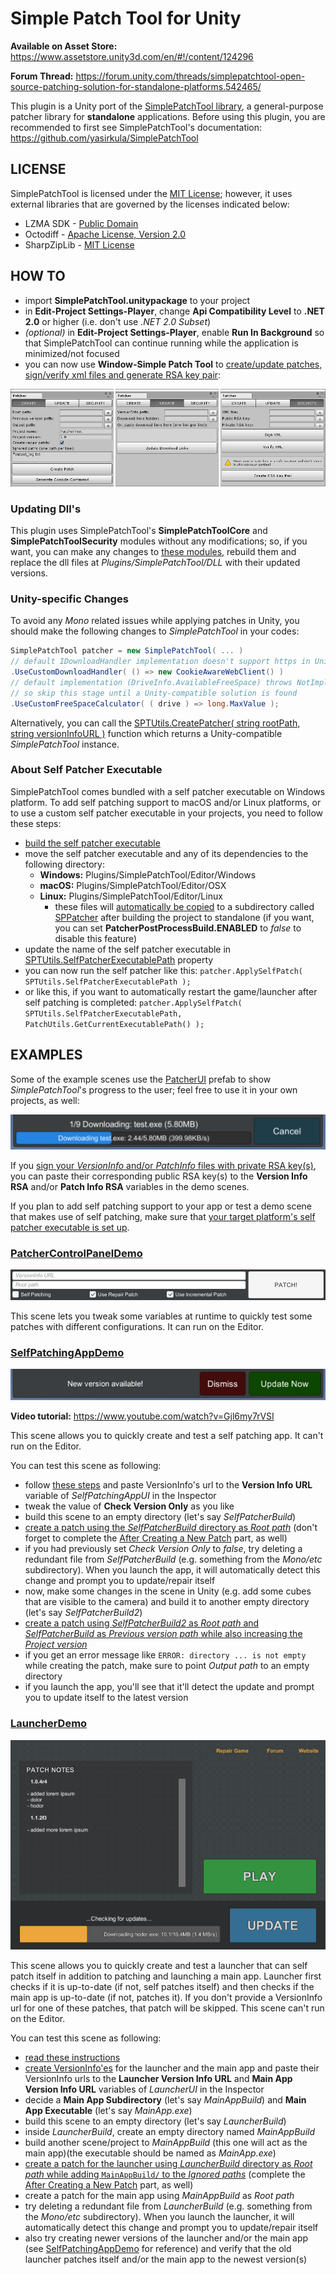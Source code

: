 # Simple Patch Tool for Unity

**Available on Asset Store:** https://www.assetstore.unity3d.com/en/#!/content/124296

**Forum Thread:** https://forum.unity.com/threads/simplepatchtool-open-source-patching-solution-for-standalone-platforms.542465/

This plugin is a Unity port of the [SimplePatchTool library](https://github.com/yasirkula/SimplePatchTool), a general-purpose patcher library for **standalone** applications. Before using this plugin, you are recommended to first see SimplePatchTool's documentation: https://github.com/yasirkula/SimplePatchTool

## LICENSE

SimplePatchTool is licensed under the [MIT License](LICENSE); however, it uses external libraries that are governed by the licenses indicated below:

- LZMA SDK - [Public Domain](https://www.7-zip.org/sdk.html)
- Octodiff - [Apache License, Version 2.0](https://github.com/OctopusDeploy/Octodiff/blob/master/LICENSE.txt)
- SharpZipLib - [MIT License](https://github.com/icsharpcode/SharpZipLib/blob/master/LICENSE.txt)

## HOW TO

- import **SimplePatchTool.unitypackage** to your project
- in **Edit-Project Settings-Player**, change **Api Compatibility Level** to **.NET 2.0** or higher (i.e. don't use *.NET 2.0 Subset*)
- *(optional)* in **Edit-Project Settings-Player**, enable **Run In Background** so that SimplePatchTool can continue running while the application is minimized/not focused
- you can now use **Window-Simple Patch Tool** to [create/update patches, sign/verify xml files and generate RSA key pair](https://github.com/yasirkula/SimplePatchTool/wiki):

![editor_window](Images/editor-window.png)

### Updating Dll's

This plugin uses SimplePatchTool's **SimplePatchToolCore** and **SimplePatchToolSecurity** modules without any modifications; so, if you want, you can make any changes to [these modules](https://github.com/yasirkula/SimplePatchTool), rebuild them and replace the dll files at *Plugins/SimplePatchTool/DLL* with their updated versions.

### Unity-specific Changes

To avoid any *Mono* related issues while applying patches in Unity, you should make the following changes to *SimplePatchTool* in your codes:

```csharp
SimplePatchTool patcher = new SimplePatchTool( ... )
// default IDownloadHandler implementation doesn't support https in Unity
.UseCustomDownloadHandler( () => new CookieAwareWebClient() )
// default implementation (DriveInfo.AvailableFreeSpace) throws NotImplementedException in Unity 5.6.2,
// so skip this stage until a Unity-compatible solution is found
.UseCustomFreeSpaceCalculator( ( drive ) => long.MaxValue );
```

Alternatively, you can call the [SPTUtils.CreatePatcher( string rootPath, string versionInfoURL )](Plugins/SimplePatchTool/Scripts/SPTUtils.cs) function which returns a Unity-compatible *SimplePatchTool* instance.

### About Self Patcher Executable

SimplePatchTool comes bundled with a self patcher executable on Windows platform. To add self patching support to macOS and/or Linux platforms, or to use a custom self patcher executable in your projects, you need to follow these steps:

- [build the self patcher executable](https://github.com/yasirkula/SimplePatchTool/wiki/Creating-Self-Patcher-Executable)
- move the self patcher executable and any of its dependencies to the following directory:
  - **Windows:** Plugins/SimplePatchTool/Editor/Windows
  - **macOS:** Plugins/SimplePatchTool/Editor/OSX
  - **Linux:** Plugins/SimplePatchTool/Editor/Linux
    - these files will [automatically be copied](Plugins/SimplePatchTool/Editor/PatcherPostProcessBuild.cs) to a subdirectory called [SPPatcher](https://github.com/yasirkula/SimplePatchTool/blob/master/SimplePatchToolCore/Utilities/PatchParameters.cs) after building the project to standalone (if you want, you can set **PatcherPostProcessBuild.ENABLED** to *false* to disable this feature)
- update the name of the self patcher executable in [SPTUtils.SelfPatcherExecutablePath](Plugins/SimplePatchTool/Scripts/SPTUtils.cs) property
- you can now run the self patcher like this: `patcher.ApplySelfPatch( SPTUtils.SelfPatcherExecutablePath );`
- or like this, if you want to automatically restart the game/launcher after self patching is completed: `patcher.ApplySelfPatch( SPTUtils.SelfPatcherExecutablePath, PatchUtils.GetCurrentExecutablePath() );`

## EXAMPLES

Some of the example scenes use the [PatcherUI](Plugins/SimplePatchTool/Demo/PatcherUI.cs) prefab to show *SimplePatchTool*'s progress to the user; feel free to use it in your own projects, as well:

![patcher_ui](Images/patcher-ui.png)

If you [sign your *VersionInfo* and/or *PatchInfo* files with private RSA key(s)](https://github.com/yasirkula/SimplePatchTool/wiki/Signing-&-Verifying-Patches), you can paste their corresponding public RSA key(s) to the **Version Info RSA** and/or **Patch Info RSA** variables in the demo scenes.

If you plan to add self patching support to your app or test a demo scene that makes use of self patching, make sure that [your target platform's self patcher executable is set up](#about-self-patcher-executable).

### [PatcherControlPanelDemo](Plugins/SimplePatchTool/Demo/PatcherControlPanelDemo.cs)

![patcher_ui](Images/control-panel-demo.png)

This scene lets you tweak some variables at runtime to quickly test some patches with different configurations. It can run on the Editor.

### [SelfPatchingAppDemo](Plugins/SimplePatchTool/Demo/SelfPatchingAppDemo.cs)

![patcher_ui](Images/self-patching-app-demo.png)

**Video tutorial:** https://www.youtube.com/watch?v=Gjl6my7rVSI

This scene allows you to quickly create and test a self patching app. It can't run on the Editor.

You can test this scene as following:

- follow [these steps](https://github.com/yasirkula/SimplePatchTool/wiki/Generating-versionInfoURL) and paste VersionInfo's url to the **Version Info URL** variable of *SelfPatchingAppUI* in the Inspector
- tweak the value of **Check Version Only** as you like
- build this scene to an empty directory (let's say *SelfPatcherBuild*)
- [create a patch using the *SelfPatcherBuild* directory as *Root path*](https://github.com/yasirkula/SimplePatchTool/wiki/Creating-Patches#via-unity-plugin) (don't forget to complete the [After Creating a New Patch](https://github.com/yasirkula/SimplePatchTool/wiki/Creating-Patches#after-creating-a-new-patch) part, as well)
- if you had previously set *Check Version Only* to *false*, try deleting a redundant file from *SelfPatcherBuild* (e.g. something from the *Mono/etc* subdirectory). When you launch the app, it will automatically detect this change and prompt you to update/repair itself
- now, make some changes in the scene in Unity (e.g. add some cubes that are visible to the camera) and build it to another empty directory (let's say *SelfPatcherBuild2*)
- [create a patch using *SelfPatcherBuild2* as *Root path* and *SelfPatcherBuild* as *Previous version path* while also increasing the *Project version*](https://github.com/yasirkula/SimplePatchTool/wiki/Creating-Patches#via-unity-plugin)
- if you get an error message like `ERROR: directory ... is not empty` while creating the patch, make sure to point *Output path* to an empty directory
- if you launch the app, you'll see that it'll detect the update and prompt you to update itself to the latest version

### [LauncherDemo](Plugins/SimplePatchTool/Demo/LauncherDemo.cs)

![patcher_ui](Images/launcher-demo.png)

This scene allows you to quickly create and test a launcher that can self patch itself in addition to patching and launching a main app. Launcher first checks if it is up-to-date (if not, self patches itself) and then checks if the main app is up-to-date (if not, patches it). If you don't provide a VersionInfo url for one of these patches, that patch will be skipped. This scene can't run on the Editor.

You can test this scene as following:

- [read these instructions](https://github.com/yasirkula/SimplePatchTool/wiki/Recommended-Project-Structure)
- [create VersionInfo'es](https://github.com/yasirkula/SimplePatchTool/wiki/Generating-versionInfoURL) for the launcher and the main app and paste their VersionInfo urls to the **Launcher Version Info URL** and **Main App Version Info URL** variables of *LauncherUI* in the Inspector
- decide a **Main App Subdirectory** (let's say *MainAppBuild*) and **Main App Executable** (let's say *MainApp.exe*)
- build this scene to an empty directory (let's say *LauncherBuild*)
- inside *LauncherBuild*, create an empty directory named *MainAppBuild*
- build another scene/project to *MainAppBuild* (this one will act as the main app)(the executable should be named as *MainApp.exe*)
- [create a patch for the launcher using *LauncherBuild* directory as *Root path* while adding `MainAppBuild/` to the *Ignored paths*](https://github.com/yasirkula/SimplePatchTool/wiki/Creating-Patches#via-unity-plugin) (complete the [After Creating a New Patch](https://github.com/yasirkula/SimplePatchTool/wiki/Creating-Patches#after-creating-a-new-patch) part, as well)
- create a patch for the main app using *MainAppBuild* as *Root path*
- try deleting a redundant file from *LauncherBuild* (e.g. something from the *Mono/etc* subdirectory). When you launch the launcher, it will automatically detect this change and prompt you to update/repair itself
- also try creating newer versions of the launcher and/or the main app (see [SelfPatchingAppDemo](#selfpatchingappdemo) for reference) and verify that the old launcher patches itself and/or the main app to the newest version(s)
